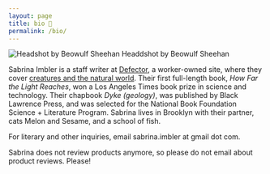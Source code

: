```yaml
---
layout: page
title: bio 🐛
permalink: /bio/
---
```


![Headshot by Beowulf Sheehan](/assets/headshot-beowulf-sheehan.jpg)
Headdshot by Beowulf Sheehan

Sabrina Imbler is a staff writer at [Defector](https://defector.com/), a worker-owned site, where they cover [creatures and the natural world](https://defector.com/category/animals/creaturefector/). Their first full-length book, *How Far the Light Reaches*, won a Los Angeles Times book prize in science and technology. Their chapbook *Dyke (geology)*, was published by Black Lawrence Press, and was selected for the National Book Foundation Science + Literature Program. Sabrina lives in Brooklyn with their partner, cats Melon and Sesame, and a school of fish.

For literary and other inquiries, email sabrina.imbler at gmail dot com.

Sabrina does not review products anymore, so please do not email about product reviews. Please!
